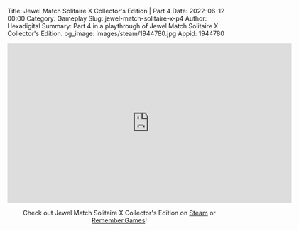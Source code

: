 Title: Jewel Match Solitaire X Collector's Edition | Part 4
Date: 2022-06-12 00:00
Category: Gameplay
Slug: jewel-match-solitaire-x-p4
Author: Hexadigital
Summary: Part 4 in a playthrough of Jewel Match Solitaire X Collector's Edition.
og_image: images/steam/1944780.jpg
Appid: 1944780

<center><iframe src="https://www.youtube.com/embed/GzKs050KEz0?feature=oembed" allow="accelerometer; autoplay; encrypted-media; gyroscope; picture-in-picture" width="640" height="360" frameborder="0"></iframe>

Check out Jewel Match Solitaire X Collector's Edition on [Steam](https://store.steampowered.com/app/1944780/?curator_clanid=34633900) or [Remember.Games](https://remember.games/game/5936/)!</center>

